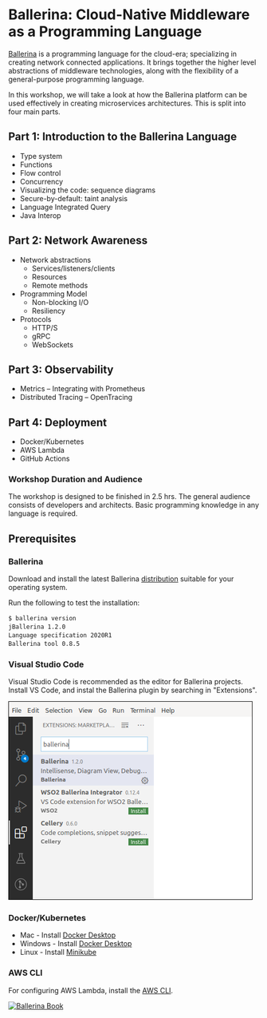 # Ballerina: Cloud-Native Middleware as a Programming Language

[Ballerina](http://ballerina.io) is a programming language for the cloud-era; specializing in creating network connected applications. It brings together the higher level abstractions of middleware technologies, along with the flexibility of a general-purpose programming language. 

In this workshop, we will take a look at how the Ballerina platform can be used effectively in creating microservices architectures. This is split into four main parts. 

## Part 1: Introduction to the Ballerina Language
- Type system
- Functions
- Flow control
- Concurrency
- Visualizing the code: sequence diagrams
- Secure-by-default: taint analysis
- Language Integrated Query
- Java Interop

## Part 2: Network Awareness
- Network abstractions
  - Services/listeners/clients
  - Resources
  - Remote methods
- Programming Model
  - Non-blocking I/O
  - Resiliency
- Protocols
  - HTTP/S
  - gRPC
  - WebSockets

## Part 3: Observability
- Metrics – Integrating with Prometheus
- Distributed Tracing – OpenTracing

## Part 4: Deployment
- Docker/Kubernetes
- AWS Lambda
- GitHub Actions

### Workshop Duration and Audience
The workshop is designed to be finished in 2.5 hrs. The general audience consists of developers and architects. Basic programming knowledge in any language is required. 

## Prerequisites

### Ballerina
Download and install the latest Ballerina [distribution](https://ballerina.io/downloads/) suitable for your operating system. 

Run the following to test the installation:

```bash
$ ballerina version
jBallerina 1.2.0
Language specification 2020R1
Ballerina tool 0.8.5
```

### Visual Studio Code
Visual Studio Code is recommended as the editor for Ballerina projects. Install VS Code, and instal the Ballerina plugin by searching in "Extensions". 

![VS Code Ballerina](images/vs-code-ballerina.png)

### Docker/Kubernetes
- Mac - Install [Docker Desktop](https://store.docker.com/editions/community/docker-ce-desktop-mac)
- Windows - Install [Docker Desktop](https://store.docker.com/editions/community/docker-ce-desktop-windows)
- Linux - Install [Minikube](https://github.com/kubernetes/minikube)

### AWS CLI
For configuring AWS Lambda, install the [AWS CLI](https://docs.aws.amazon.com/cli/latest/userguide/install-cliv2.html). 

[![Ballerina Book](https://images-na.ssl-images-amazon.com/images/I/41r9swbGcXL._SX348_BO1,204,203,200_.jpg)](https://www.amazon.com/Beginning-Ballerina-Programming-Novice-Professional/dp/1484251385/)

